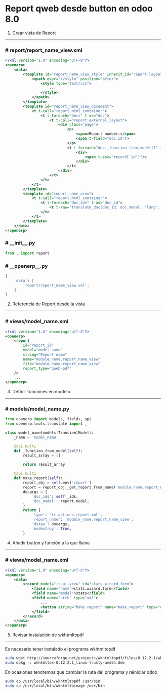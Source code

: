 Report qweb desde button en odoo 8.0
===

1. Crear vista de Report
---

### \# report/report\_name\_view.xml
```xml
<?xml version="1.0" encoding="UTF-8"?>
<openerp>
    <data>
        <template id="report_name_view_style" inherit_id="report.layout">
            <xpath expr="//style" position="after">
                <style type="text/css">
					...
                </style>
            </xpath>
        </template>
        <template id="report_name_view_document">
            <t t-call="report.html_container">
                <t t-foreach="docs" t-as="doc">
                    <t t-call="report.external_layout">
                        <div class="page">
                            <p>
                                <span>Report number:</span>
                                <span t-field="doc.id"/>
                            </p>
                            <t t-foreach="doc._function_from_model()" t-as="record">
                                <div>
                                    <span t-esc="record['id']"/>
                                </div>
                            </t>
                        </div>
                    </t>
                </t>
            </t>
        </template>
        <template id="report_name_view">
            <t t-call="report.html_container">
                <t t-foreach="doc_ids" t-as="doc_id">
                    <t t-raw="translate_doc(doc_id, doc_model, 'lang', 'module_name.report_name_view_document')"/>
                </t>
            </t>
        </template>
    </data>
</openerp>
```

### \# \_\_init\_\_.py
```python
from . import report
```

### \# \_\_openerp\_\_.py
```python
{
	'data': [
		'report/report_name_view.xml',
	]
}
```

2. Referencia de Report desde la vista
---

### \# views/model\_name.xml
```xml
<?xml version="1.0" encoding="utf-8"?>
<openerp>
    <report
        id="report_id"
        model="model_name"
        string="Report name"
        name="module_name.report_name_view"
        file="module_name.report_name_view"
        report_type="qweb-pdf"
    />
	...
</openerp>
```

3. Definir funciónes en modelo
---

### \# models/model\_name.py
```python
from openerp import models, fields, api
from openerp.tools.translate import _

class model_name(models.TransientModel):
	_name = 'model_name'

	@api.multi
	def _function_from_model(self):
		result_array = []
        ...
		return result_array

    @api.multi
	def make_report(self):
		report_obj = self.env['report']
		report = report_obj._get_report_from_name('module_name.report_name_view')
		docargs = {
			'doc_ids': self._ids,
			'doc_model': report.model,
		}
		return {
			'type': 'ir.actions.report.xml',
			'report_name': 'module_name.report_name_view',
			'datas': docargs,
			'nodestroy': True,
		}
```

4. Añadir button y función a la que llama
---

### \# views/model\_name.xml
```xml
<?xml version="1.0" encoding="utf-8"?>
<openerp>
	<data>
        <record model="ir.ui.view" id="stats_wizard_form">
            <field name="name">stats.wizard.form</field>
            <field name="model">stats</field>
            <field name="arch" type="xml">
				...
            	<button string="Make report" name="make_report" type="object"/>
            </field>
        </record>
    </data>
</openerp>
```

5. Revisar instalación de wkhtmltopdf
---
Es necesario tener instalado el programa wkhtmltopdf
```bash
sudo wget http://sourceforge.net/projects/wkhtmltopdf/files/0.12.2.1/wkhtmltox-0.12.2.1_linux-trusty-amd64.deb 
sudo dpkg -i wkhtmltox-0.12.2.1_linux-trusty-amd64.deb
```
En ocasiones tendremos que cambiar la ruta del programa y reiniciar odoo
```bash
sudo cp /usr/local/bin/wkhtmltopdf /usr/bin
sudo cp /usr/local/bin/wkhtmltoimage /usr/bin
```

